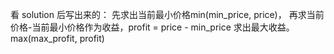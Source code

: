 看 solution 后写出来的：
先求出当前最小价格min(min_price, price)，
再求当前价格-当前最小价格作为收益，profit = price - min_price
求出最大收益。max(max_profit, profit)
